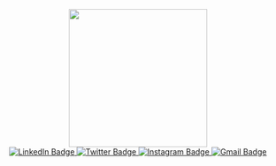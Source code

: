 <div id="header" align="center">
  <img src="https://i.giphy.com/media/v1.Y2lkPTc5MGI3NjExNnYzeWxkNnA2MnI5eXZ5ZTU2bDg1OTFyd3hzZWNtM3N3MzF6bzFqdyZlcD12MV9pbnRlcm5hbF9naWZfYnlfaWQmY3Q9Zw/qgQUggAC3Pfv687qPC/giphy.gif" width="250"/>
  
<div id="badges">
  <a href="your-linkedin-URL">
    <img src="https://img.shields.io/badge/-LinkedIn-blue?style=for-the-badge&logo=linkedin&logoColor=white" alt="LinkedIn Badge"/>
  </a>
  <a href="your-twitter-URL">
    <img src="https://img.shields.io/badge/-Twitter-red?style=for-the-badge&logo=twitter&logoColor=white" alt="Twitter Badge"/>
  </a>
  <a href="your-instagram-URL">
    <img src="https://img.shields.io/badge/-Instagram-red?style=for-the-badge&logo=instagram&logoColor=white" alt="Instagram Badge"/>
  </a>
  <a href="your-gmail-URL">
    <img src="https://img.shields.io/badge/-Gmail-red?style=for-the-badge&logo=Gmail&logoColor=white" alt="Gmail Badge"/>
  </a>
</div>
</div>



